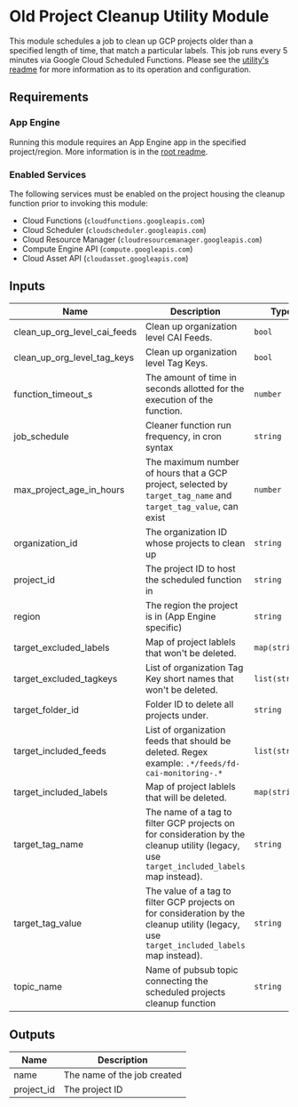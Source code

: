 # Old Project Cleanup Utility Module

This module schedules a job to clean up GCP projects older than a specified length of time, that match a particular labels. This job runs every 5 minutes via Google Cloud Scheduled Functions. Please see the [utility's readme](./function_source/README.md) for more information as to its operation and configuration.

## Requirements

### App Engine

Running this module requires an App Engine app in the specified project/region. More information is in the [root readme](../../README.md#app-engine).

### Enabled Services

The following services must be enabled on the project housing the cleanup function prior to invoking this module:

- Cloud Functions (`cloudfunctions.googleapis.com`)
- Cloud Scheduler (`cloudscheduler.googleapis.com`)
- Cloud Resource Manager (`cloudresourcemanager.googleapis.com`)
- Compute Engine API (`compute.googleapis.com`)
- Cloud Asset API (`cloudasset.googleapis.com`)

<!-- BEGINNING OF PRE-COMMIT-TERRAFORM DOCS HOOK -->
## Inputs

| Name | Description | Type | Default | Required |
|------|-------------|------|---------|:--------:|
| clean\_up\_org\_level\_cai\_feeds | Clean up organization level CAI Feeds. | `bool` | `false` | no |
| clean\_up\_org\_level\_tag\_keys | Clean up organization level Tag Keys. | `bool` | `false` | no |
| function\_timeout\_s | The amount of time in seconds allotted for the execution of the function. | `number` | `500` | no |
| job\_schedule | Cleaner function run frequency, in cron syntax | `string` | `"*/5 * * * *"` | no |
| max\_project\_age\_in\_hours | The maximum number of hours that a GCP project, selected by `target_tag_name` and `target_tag_value`, can exist | `number` | `6` | no |
| organization\_id | The organization ID whose projects to clean up | `string` | n/a | yes |
| project\_id | The project ID to host the scheduled function in | `string` | n/a | yes |
| region | The region the project is in (App Engine specific) | `string` | n/a | yes |
| target\_excluded\_labels | Map of project lablels that won't be deleted. | `map(string)` | `{}` | no |
| target\_excluded\_tagkeys | List of organization Tag Key short names that won't be deleted. | `list(string)` | `[]` | no |
| target\_folder\_id | Folder ID to delete all projects under. | `string` | `""` | no |
| target\_included\_feeds | List of organization feeds that should be deleted. Regex example: `.*/feeds/fd-cai-monitoring-.*` | `list(string)` | <pre>[<br>  "fd-cai-monitoring-"<br>]</pre> | no |
| target\_included\_labels | Map of project lablels that will be deleted. | `map(string)` | `{}` | no |
| target\_tag\_name | The name of a tag to filter GCP projects on for consideration by the cleanup utility (legacy, use `target_included_labels` map instead). | `string` | `""` | no |
| target\_tag\_value | The value of a tag to filter GCP projects on for consideration by the cleanup utility (legacy, use `target_included_labels` map instead). | `string` | `""` | no |
| topic\_name | Name of pubsub topic connecting the scheduled projects cleanup function | `string` | `"pubsub_scheduled_project_cleaner"` | no |

## Outputs

| Name | Description |
|------|-------------|
| name | The name of the job created |
| project\_id | The project ID |

<!-- END OF PRE-COMMIT-TERRAFORM DOCS HOOK -->
